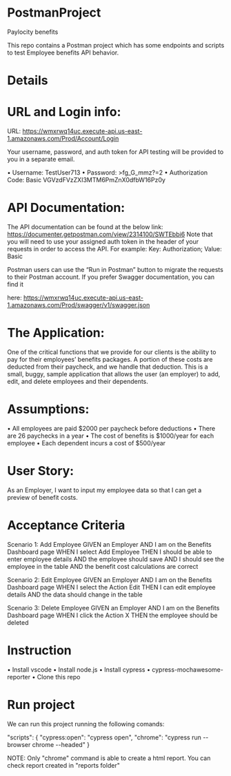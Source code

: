 # PostmanProject
Paylocity benefits

This repo contains a Postman project which has some endpoints and scripts to test Employee benefits API behavior.

# Details
# URL and Login info:

URL: https://wmxrwq14uc.execute-api.us-east-1.amazonaws.com/Prod/Account/Login

Your username, password, and auth token for API testing will be provided to you in a
separate email.

• Username: TestUser713
• Password: >fg_G_mmz?=2
• Authorization Code: Basic VGVzdFVzZXI3MTM6PmZnX0dfbW16Pz0y 

# API Documentation:
The API documentation can be found at the below link:
https://documenter.getpostman.com/view/2314100/SWTEbbi6
Note that you will need to use your assigned auth token in the header of your requests
in order to access the API.
For example: Key: Authorization; Value: Basic <authToken>

Postman users can use the “Run in Postman” button to migrate the requests to their
Postman account. If you prefer Swagger documentation, you can find it

here: https://wmxrwq14uc.execute-api.us-east-1.amazonaws.com/Prod/swagger/v1/swagger.json

# The Application:
One of the critical functions that we provide for our clients is the ability to pay for their
employees’ benefits packages. A portion of these costs are deducted from their
paycheck, and we handle that deduction. This is a small, buggy, sample application
that allows the user (an employer) to add, edit, and delete employees and their dependents.

# Assumptions:
  • All employees are paid $2000 per paycheck before deductions
  • There are 26 paychecks in a year
  • The cost of benefits is $1000/year for each employee
  • Each dependent incurs a cost of $500/year


# User Story:
As an Employer, I want to input my employee data so that I can get a preview of benefit costs.

# Acceptance Criteria

Scenario 1: Add Employee
GIVEN an Employer
AND I am on the Benefits Dashboard page
WHEN I select Add Employee
THEN I should be able to enter employee details
AND the employee should save
AND I should see the employee in the table
AND the benefit cost calculations are correct

Scenario 2: Edit Employee
GIVEN an Employer
AND I am on the Benefits Dashboard page
WHEN I select the Action Edit
THEN I can edit employee details
AND the data should change in the table

Scenario 3: Delete Employee
GIVEN an Employer
AND I am on the Benefits Dashboard page
WHEN I click the Action X
THEN the employee should be deleted

# Instruction
  • Install vscode
  • Install node.js
  • Install cypress
  • cypress-mochawesome-reporter
  • Clone this repo

# Run project
We can run this project running the following comands:

"scripts": {
    "cypress:open": "cypress open",
    "chrome": "cypress run --browser chrome --headed"
  }

  NOTE: Only "chrome" command is able to create a html report. You can check report created in "reports folder"
  
